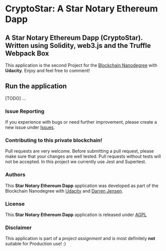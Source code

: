 # CryptoStar: A Star Notary Ethereum Dapp

## A Star Notary Ethereum Dapp (CryptoStar). Written using Solidity, web3.js and the Truffle Webpack Box

This application is the second Project for the [Blockchain Nanodegree](https://www.udacity.com/course/blockchain-developer-nanodegree--nd1309) with __Udacity__. Enjoy and feel free to comment!

## Run the application

[TODO] ...

### Issue Reporting

If you experience with bugs or need further improvement, please create a new issue under [Issues](https://github.com/jensendarren/star-notary-ethereum-dapp-cryptostar/issues).

### Contributing to this private blockchain!

Pull requests are very welcome. Before submitting a pull request, please make sure that your changes are well tested. Pull requests without tests will not be accepted. In this project we currently use Jest and Supertest.

### Authors

This **Star Notary Ethereum Dapp** application was developed as part of the Blockchain Nanodegree with [Udacity](http://www.udacity.com) and [Darren Jensen](http://www.tweetegy.com).

### License

This **Star Notary Ethereum Dapp** application is released under [AGPL](http://www.gnu.org/licenses/agpl-3.0-standalone.html)

### Disclaimer

This application is part of a _project assignment_ and is most definitely __not__ suitable for Production use! :)